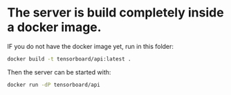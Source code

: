 # The server is build completely inside a docker image.

IF you do not have the docker image yet, run in this folder:
```bash
docker build -t tensorboard/api:latest .
```

Then the server can be started with:
```bash
docker run -dP tensorboard/api
```
